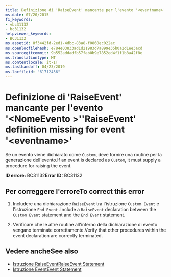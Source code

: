```yaml
---
title: Definizione di 'RaiseEvent' mancante per l'evento '<eventname>'
ms.date: 07/20/2015
f1_keywords:
- vbc31132
- bc31132
helpviewer_keywords:
- BC31132
ms.assetid: 8f3442fd-2ed1-4dbc-83a8-f0860ec022ac
ms.openlocfilehash: e784e03833ad1d21983d7a899e35b0a2d1ee3acd
ms.sourcegitcommit: 9b552addadfb57fab0b9e7852ed4f1f1b8a42f8e
ms.translationtype: MT
ms.contentlocale: it-IT
ms.lasthandoff: 04/23/2019
ms.locfileid: "61712436"
---
```

# <a name="raiseevent-definition-missing-for-event-eventname"></a><span data-ttu-id="7e2f7-102">Definizione di 'RaiseEvent' mancante per l'evento '\<NomeEvento >'</span><span class="sxs-lookup"><span data-stu-id="7e2f7-102">'RaiseEvent' definition missing for event '\<eventname>'</span></span>
<span data-ttu-id="7e2f7-103">Se un evento viene dichiarato come `Custom`, deve fornire una routine per la generazione dell'evento.</span><span class="sxs-lookup"><span data-stu-id="7e2f7-103">If an event is declared as `Custom`, it must supply a procedure for raising the event.</span></span>  
  
 <span data-ttu-id="7e2f7-104">**ID errore:** BC31132</span><span class="sxs-lookup"><span data-stu-id="7e2f7-104">**Error ID:** BC31132</span></span>  
  
## <a name="to-correct-this-error"></a><span data-ttu-id="7e2f7-105">Per correggere l'errore</span><span class="sxs-lookup"><span data-stu-id="7e2f7-105">To correct this error</span></span>  
  
1. <span data-ttu-id="7e2f7-106">Includere una dichiarazione `RaiseEvent` tra l'istruzione `Custom Event` e l'istruzione `End Event` .</span><span class="sxs-lookup"><span data-stu-id="7e2f7-106">Include a `RaiseEvent` declaration between the `Custom Event` statement and the `End Event` statement.</span></span>  
  
2. <span data-ttu-id="7e2f7-107">Verificare che le altre routine all'interno della dichiarazione di evento vengano terminate correttamente.</span><span class="sxs-lookup"><span data-stu-id="7e2f7-107">Verify that other procedures within the event declaration are correctly terminated.</span></span>  
  
## <a name="see-also"></a><span data-ttu-id="7e2f7-108">Vedere anche</span><span class="sxs-lookup"><span data-stu-id="7e2f7-108">See also</span></span>

- [<span data-ttu-id="7e2f7-109">Istruzione RaiseEvent</span><span class="sxs-lookup"><span data-stu-id="7e2f7-109">RaiseEvent Statement</span></span>](../../visual-basic/language-reference/statements/raiseevent-statement.md)
- [<span data-ttu-id="7e2f7-110">Istruzione Event</span><span class="sxs-lookup"><span data-stu-id="7e2f7-110">Event Statement</span></span>](../../visual-basic/language-reference/statements/event-statement.md)
